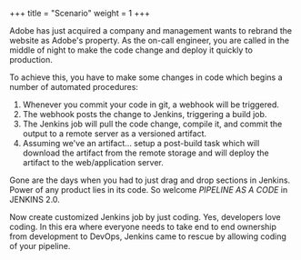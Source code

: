 +++
title = "Scenario"
weight = 1
+++

Adobe has just acquired a company and management wants to rebrand the website as Adobe's property. As the on-call engineer, you are called in the middle of night to make the code change and deploy it quickly to production.

To achieve this, you have to make some changes in code which begins a number of automated procedures:

1. Whenever you commit your code in git, a webhook will be triggered.
2. The webhook posts the change to Jenkins, triggering a build job.
3. The Jenkins job will pull the code change, compile it, and commit the output to a remote server as a versioned artifact.
4. Assuming we've an artifact... setup a post-build task which will download the artifact from the remote storage and will deploy the artifact to the web/application server.

Gone are the days when you had to just drag and drop sections in Jenkins. Power of any product lies in its code. So welcome *PIPELINE AS A CODE* in JENKINS 2.0.

Now create customized Jenkins job by just coding. Yes, developers love coding. In this era where everyone needs to take end to end ownership from development to DevOps, Jenkins came to rescue by allowing coding of your pipeline.
